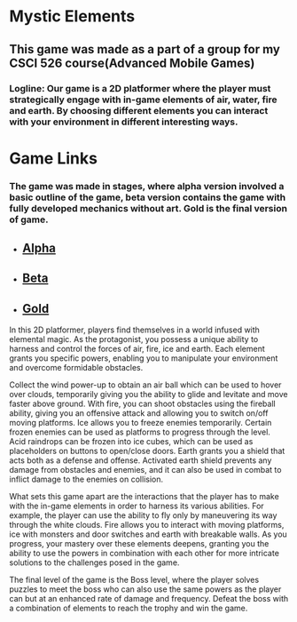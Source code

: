 # Mystic Elements
## This game was made as a part of a group for my CSCI 526 course(Advanced Mobile Games)

### Logline: Our game is a 2D platformer where the player must strategically engage with in-game elements of air, water, fire and earth. By choosing different elements you can interact with your environment in different interesting ways.

# Game Links
### The game was made in stages, where alpha version involved a basic outline of the game, beta version contains the game with fully developed mechanics without art. Gold is the final version of game. 
- ## [Alpha](https://sohail-yawer.github.io/Mystic_Elements/alpha/)
- ## [Beta](https://sohail-yawer.github.io/Mystic_Elements/beta/)
- ## [Gold](https://sohail-yawer.github.io/Mystic_Elements/gold/)

In this 2D platformer, players find themselves in a world infused with elemental magic. As the protagonist, you possess a unique ability to harness and control the forces of air, fire, ice and earth. Each element grants you specific powers, enabling you to manipulate your environment and overcome formidable obstacles.

Collect the wind power-up to obtain an air ball which can be used to hover over clouds, temporarily giving you the ability to glide and levitate and move faster above ground. With fire, you can shoot obstacles using the fireball ability, giving you an offensive attack and allowing you to switch on/off moving platforms. Ice allows you to freeze enemies temporarily. Certain frozen enemies can be used as platforms to progress through the level. Acid raindrops can be frozen into ice cubes, which can be used as placeholders on buttons to open/close doors. Earth grants you a shield that acts both as a defense and offense. Activated earth shield prevents any damage from obstacles and enemies, and it can also be used in combat to inflict damage to the enemies on collision. 

What sets this game apart are the interactions that the player has to make with the in-game elements in order to harness its various abilities. For example, the player can use the ability to fly only by maneuvering its way through the white clouds. Fire allows you to interact with moving platforms, ice with monsters and door switches and earth with breakable walls. As you progress, your mastery over these elements deepens, granting you the ability to use the powers in combination with each other for more intricate solutions to the challenges posed in the game.

The final level of the game is the Boss level, where the player solves puzzles to meet the boss who can also use the same powers as the player can but at an enhanced rate of damage and frequency. Defeat the boss with a combination of elements to reach the trophy and win the game.
